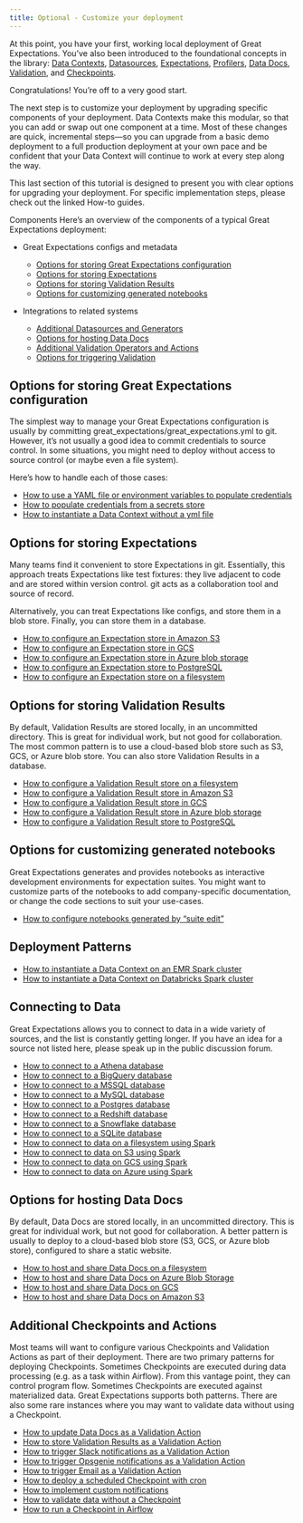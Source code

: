 ```yaml
---
title: Optional - Customize your deployment
---
```


At this point, you have your first, working local deployment of Great Expectations. You’ve also been introduced to the foundational concepts in the library: [Data Contexts](/docs/reference/data-context), [Datasources](/docs/reference/datasources), [Expectations](/docs/reference/expectations/expectations), [Profilers](/docs/reference/profilers), [Data Docs](/docs/reference/data-docs), [Validation](/docs/reference/validation), and [Checkpoints](/docs/reference/checkpoints-and-actions).

Congratulations! You’re off to a very good start.

The next step is to customize your deployment by upgrading specific components of your deployment. Data Contexts make this modular, so that you can add or swap out one component at a time. Most of these changes are quick, incremental steps—so you can upgrade from a basic demo deployment to a full production deployment at your own pace and be confident that your Data Context will continue to work at every step along the way.

This last section of this tutorial is designed to present you with clear options for upgrading your deployment. For specific implementation steps, please check out the linked How-to guides.

Components
Here’s an overview of the components of a typical Great Expectations deployment:

* Great Expectations configs and metadata
  * [Options for storing Great Expectations configuration](/docs/tutorials/getting-started/customize-your-deployment#options-for-storing-great-expectations-configuration)
  * [Options for storing Expectations](/docs/tutorials/getting-started/customize-your-deployment#options-for-storing-expectations)
  * [Options for storing Validation Results](/docs/tutorials/getting-started/customize-your-deployment#options-for-storing-validation-results)
  * [Options for customizing generated notebooks](/docs/tutorials/getting-started/customize-your-deployment#options-for-customizing-generated-notebooks)

* Integrations to related systems
  * [Additional Datasources and Generators](/docs/tutorials/getting-started/customize-your-deployment#additional-datasources-and-generators)
  * [Options for hosting Data Docs](/docs/tutorials/getting-started/customize-your-deployment#options-for-hosting-data-docs)
  * [Additional Validation Operators and Actions](/docs/tutorials/getting-started/customize-your-deployment#additional-validation-operators-and-actions)
  * [Options for triggering Validation](/docs/tutorials/getting-started/customize-your-deployment#options-for-triggering-validation)

## Options for storing Great Expectations configuration
The simplest way to manage your Great Expectations configuration is usually by committing great_expectations/great_expectations.yml to git. However, it’s not usually a good idea to commit credentials to source control. In some situations, you might need to deploy without access to source control (or maybe even a file system).

Here’s how to handle each of those cases:

* [How to use a YAML file or environment variables to populate credentials](/docs/guides/setup/configuring-data-contexts/how-to-configure-credentials-using-a-yaml-file-or-environment-variables)
* [How to populate credentials from a secrets store](/docs/guides/setup/configuring-data-contexts/how-to-configure-credentials-using-a-secrets-store)
* [How to instantiate a Data Context without a yml file](/docs/guides/setup/configuring-data-contexts/how-to-instantiate-a-data-context-without-a-yml-file)

## Options for storing Expectations
Many teams find it convenient to store Expectations in git. Essentially, this approach treats Expectations like test fixtures: they live adjacent to code and are stored within version control. git acts as a collaboration tool and source of record.

Alternatively, you can treat Expectations like configs, and store them in a blob store. Finally, you can store them in a database.

* [How to configure an Expectation store in Amazon S3](/docs/guides/setup/configuring-metadata-stores/how-to-configure-an-expectation-store-in-amazon-s3)
* [How to configure an Expectation store in GCS](/docs/guides/setup/configuring-metadata-stores/how-to-configure-an-expectation-store-in-gcs)
* [How to configure an Expectation store in Azure blob storage](/docs/guides/setup/configuring-metadata-stores/how-to-configure-an-expectation-store-in-azure-blob-storage)
* [How to configure an Expectation store to PostgreSQL](/docs/guides/setup/configuring-metadata-stores/how-to-configure-an-expectation-store-to-postgresql)
* [How to configure an Expectation store on a filesystem](/docs/guides/setup/configuring-metadata-stores/how-to-configure-an-expectation-store-to-postgresql)

## Options for storing Validation Results
By default, Validation Results are stored locally, in an uncommitted directory. This is great for individual work, but not good for collaboration. The most common pattern is to use a cloud-based blob store such as S3, GCS, or Azure blob store. You can also store Validation Results in a database.

* [How to configure a Validation Result store on a filesystem](/docs/guides/setup/configuring-metadata-stores/how-to-configure-a-validation-result-store-on-a-filesystem)
* [How to configure a Validation Result store in Amazon S3](/docs/guides/setup/configuring-metadata-stores/how-to-configure-a-validation-result-store-in-amazon-s3)
* [How to configure a Validation Result store in GCS](/docs/guides/setup/configuring-metadata-stores/how-to-configure-a-validation-result-store-in-gcs)
* [How to configure a Validation Result store in Azure blob storage](/docs/guides/setup/configuring-metadata-stores/how-to-configure-a-validation-result-store-in-azure-blob-storage)
* [How to configure a Validation Result store to PostgreSQL](/docs/guides/setup/configuring-metadata-stores/how-to-configure-a-validation-result-store-to-postgresql)

## Options for customizing generated notebooks
Great Expectations generates and provides notebooks as interactive development environments for expectation suites. You might want to customize parts of the notebooks to add company-specific documentation, or change the code sections to suit your use-cases.

* [How to configure notebooks generated by “suite edit”](/docs/guides/miscellaneous/how-to-configure-notebooks-generated-by-suite-edit)

## Deployment Patterns

* [How to instantiate a Data Context on an EMR Spark cluster](/docs/deployment_patterns/how-to-instantiate-a-data-context-on-an-emr-spark-cluster)
* [How to instantiate a Data Context on Databricks Spark cluster](/docs/deployment_patterns/how-to-instantiate-a-data-context-on-databricks-spark-cluster)


## Connecting to Data
Great Expectations allows you to connect to data in a wide variety of sources, and the list is constantly getting longer. If you have an idea for a source not listed here, please speak up in the public discussion forum.

* [How to connect to a Athena database](/docs/guides/connecting_to_your_data/database/athena)
* [How to connect to a BigQuery database](/docs/guides/connecting_to_your_data/database/bigquery)
* [How to connect to a MSSQL database](/docs/guides/connecting_to_your_data/database/mssql)
* [How to connect to a MySQL database](/docs/guides/connecting_to_your_data/database/mysql)
* [How to connect to a Postgres database](/docs/guides/connecting_to_your_data/database/postgres)
* [How to connect to a Redshift database](/docs/guides/connecting_to_your_data/database/redshift)
* [How to connect to a Snowflake database](/docs/guides/connecting_to_your_data/database/snowflake)
* [How to connect to a SQLite database](/docs/guides/connecting_to_your_data/database/sqlite)
* [How to connect to data on a filesystem using Spark](/docs/guides/connecting_to_your_data/filesystem/spark)
* [How to connect to data on S3 using Spark](/docs/guides/connecting_to_your_data/cloud/s3/spark)
* [How to connect to data on GCS using Spark](/docs/guides/connecting_to_your_data/cloud/gcs/spark)
* [How to connect to data on Azure using Spark](/docs/guides/connecting_to_your_data/cloud/azure/spark)

## Options for hosting Data Docs
By default, Data Docs are stored locally, in an uncommitted directory. This is great for individual work, but not good for collaboration. A better pattern is usually to deploy to a cloud-based blob store (S3, GCS, or Azure blob store), configured to share a static website.

* [How to host and share Data Docs on a filesystem](/docs/guides/setup/configuring-data-docs/how-to-host-and-share-data-docs-on-a-filesystem)
* [How to host and share Data Docs on Azure Blob Storage](/docs/guides/setup/configuring-data-docs/how-to-host-and-share-data-docs-on-azure-blob-storage)
* [How to host and share Data Docs on GCS](/docs/guides/setup/configuring-data-docs/how-to-host-and-share-data-docs-on-gcs)
* [How to host and share Data Docs on Amazon S3](/docs/guides/setup/configuring-data-docs/how-to-host-and-share-data-docs-on-amazon-s3)

## Additional Checkpoints and Actions
Most teams will want to configure various Checkpoints and Validation Actions as part of their deployment. There are two primary patterns for deploying Checkpoints. Sometimes Checkpoints are executed during data processing (e.g. as a task within Airflow). From this vantage point, they can control program flow. Sometimes Checkpoints are executed against materialized data. Great Expectations supports both patterns. There are also some rare instances where you may want to validate data without using a Checkpoint.

* [How to update Data Docs as a Validation Action](/docs/guides/validation/validation_actions/how-to-update-data-docs-as-a-validation-action)
* [How to store Validation Results as a Validation Action](/docs/guides/validation/validation_actions/how-to-store-validation-results-as-a-validation-action)
* [How to trigger Slack notifications as a Validation Action](/docs/guides/validation/validation_actions/how-to-trigger-slack-notifications-as-a-validation-action)
* [How to trigger Opsgenie notifications as a Validation Action](/docs/guides/validation/validation_actions/how-to-trigger-opsgenie-notifications-as-a-validation-action)
* [How to trigger Email as a Validation Action](/docs/guides/validation/validation_actions/how-to-trigger-email-as-a-validation-action)
* [How to deploy a scheduled Checkpoint with cron](/docs/guides/validation/advanced/how-to-deploy-a-scheduled-checkpoint-with-cron)
* [How to implement custom notifications](/docs/guides/validation/advanced/how-to-implement-custom-notifications)
* [How to validate data without a Checkpoint](/docs/guides/validation/advanced/how-to-validate-data-without-a-checkpoint)
* [How to run a Checkpoint in Airflow](/docs/deployment_patterns/how-to-run-a-checkpoint-in-airflow)
